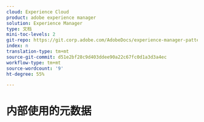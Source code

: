 ```yaml
---
cloud: Experience Cloud
product: adobe experience manager
solution: Experience Manager
type: 文档
mini-toc-levels: 2
git-repo: https://git.corp.adobe.com/AdobeDocs/experience-manager-pattern-detection.zh-Hans
index: n
translation-type: tm+mt
source-git-commit: d51e2bf28c9d403ddee90a22c67fc0d1a3d3a4ec
workflow-type: tm+mt
source-wordcount: '9'
ht-degree: 55%

---
```



# 内部使用的元数据
